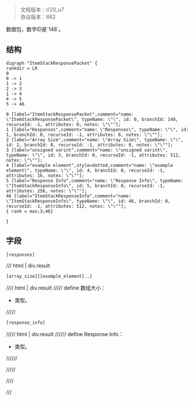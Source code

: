 # <!-- md:samp ItemStackResponsePacket -->

> 文档版本：r/20_u7<br/>协议版本：662

<!-- md:samp ItemStackResponsePacket -->数据包，数字ID是`148`。

## 结构

```viz
digraph "ItemStackResponsePacket" {
rankdir = LR
0
0 -> 1
1 -> 2
2 -> 3
1 -> 4
4 -> 5
5 -> 46

0 [label="ItemStackResponsePacket",comment="name: \"ItemStackResponsePacket\", typeName: \"\", id: 0, branchId: 148, recurseId: -1, attributes: 0, notes: \"\""];
1 [label="Responses",comment="name: \"Responses\", typeName: \"\", id: 1, branchId: 0, recurseId: -1, attributes: 8, notes: \"\""];
2 [label="Array Size",comment="name: \"Array Size\", typeName: \"\", id: 2, branchId: 0, recurseId: -1, attributes: 0, notes: \"\""];
3 [label="unsigned varint",comment="name: \"unsigned varint\", typeName: \"\", id: 3, branchId: 0, recurseId: -1, attributes: 512, notes: \"\""];
4 [label="example element",style=dotted,comment="name: \"example element\", typeName: \"\", id: 4, branchId: 0, recurseId: -1, attributes: 16, notes: \"\""];
5 [label="Response Info",comment="name: \"Response Info\", typeName: \"ItemStackResponseInfo\", id: 5, branchId: 0, recurseId: -1, attributes: 256, notes: \"\""];
46 [label="ItemStackResponseInfo",comment="name: \"ItemStackResponseInfo\", typeName: \"\", id: 46, branchId: 0, recurseId: -1, attributes: 512, notes: \"\""];
{ rank = max;3;46}

}

```

## 字段

```title='ItemStackResponsePacket'
[responses]
```

/// html | div.result
```title='Responses'
[array_size][[example_element]..]
```

//// html | div.result
///// define
数组大小：<!-- md:samp unsigned varint -->

- <!-- md:samp unsigned varint -->类型。


/////
```title='示例元素'
[response_info]
```

///// html | div.result
////// define
Response Info：[<!-- md:samp ItemStackResponseInfo -->](../types/itemstackresponseinfo.md)

- <!-- md:samp ItemStackResponseInfo -->类型。


//////

/////

////

///

